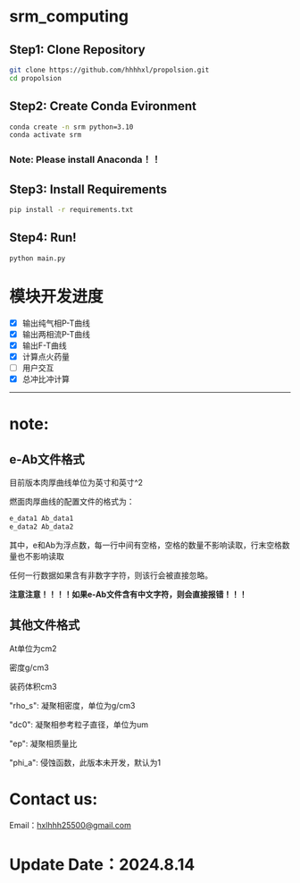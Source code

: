 # srm_computing

## Step1: Clone Repository

```bash
git clone https://github.com/hhhhxl/propolsion.git
cd propolsion
```

## Step2: Create Conda Evironment
```bash
conda create -n srm python=3.10
conda activate srm
```

### Note: Please install Anaconda！！

## Step3: Install Requirements

```bash
pip install -r requirements.txt
```

## Step4: Run!

`python main.py`




# 模块开发进度

- [x] 输出纯气相P-T曲线
- [x] 输出两相流P-T曲线
- [x] 输出F-T曲线
- [x] 计算点火药量
- [ ] 用户交互
- [x] 总冲比冲计算

---

# note: 

## e-Ab文件格式

目前版本肉厚曲线单位为英寸和英寸^2

燃面肉厚曲线的配置文件的格式为：

```txt
e_data1 Ab_data1
e_data2 Ab_data2
```

其中，e和Ab为浮点数，每一行中间有空格，空格的数量不影响读取，行末空格数量也不影响读取

任何一行数据如果含有非数字字符，则该行会被直接忽略。

**注意注意！！！！如果e-Ab文件含有中文字符，则会直接报错！！！**

## 其他文件格式

At单位为cm2

密度g/cm3

装药体积cm3

"rho_s": 凝聚相密度，单位为g/cm3

"dc0": 凝聚相参考粒子直径，单位为um

"ep": 凝聚相质量比

"phi_a": 侵蚀函数，此版本未开发，默认为1

# Contact us:
Email：hxlhhh25500@gmail.com

# Update Date：2024.8.14


